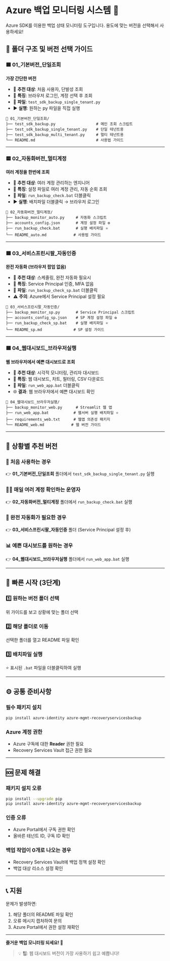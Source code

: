 # Azure 백업 모니터링 시스템 📁

Azure SDK를 이용한 백업 상태 모니터링 도구입니다. 
용도에 맞는 버전을 선택해서 사용하세요!

## 📂 폴더 구조 및 버전 선택 가이드

### 🟦 01_기본버전_단일조회
**가장 간단한 버전**
- 🎯 **추천 대상**: 처음 사용자, 단발성 조회
- 🔧 **특징**: 브라우저 로그인, 계정 선택 후 조회
- 📝 **파일**: `test_sdk_backup_single_tenant.py`
- ▶️ **실행**: 원하는 py 파일을 직접 실행

```
📁 01_기본버전_단일조회/
├── test_sdk_backup.py                  # 메인 조회 스크립트
├── test_sdk_backup_single_tenant.py    # 단일 테넌트용
├── test_sdk_backup_multi_tenant.py     # 멀티 테넌트용
└── README.md                           # 사용법 가이드
```

---

### 🟨 02_자동화버전_멀티계정
**여러 계정을 한번에 조회**
- 🎯 **추천 대상**: 여러 계정 관리하는 엔지니어
- 🔧 **특징**: 설정 파일로 여러 계정 관리, 자동 순회 조회
- 📝 **파일**: `run_backup_check.bat` 더블클릭
- ▶️ **실행**: 배치파일 더블클릭 → 브라우저 로그인

```
📁 02_자동화버전_멀티계정/
├── backup_monitor_auto.py     # 자동화 스크립트
├── accounts_config.json       # 계정 설정 파일 ⚙️
├── run_backup_check.bat       # 실행 배치파일 ⭐
└── README_auto.md            # 사용법 가이드
```

---

### 🟩 03_서비스프린시팔_자동인증
**완전 자동화 (브라우저 팝업 없음)**
- 🎯 **추천 대상**: 스케줄링, 완전 자동화 필요시
- 🔧 **특징**: Service Principal 인증, MFA 없음
- 📝 **파일**: `run_backup_check_sp.bat` 더블클릭
- ⚠️ **주의**: Azure에서 Service Principal 설정 필요

```
📁 03_서비스프린시팔_자동인증/
├── backup_monitor_sp.py       # Service Principal 스크립트
├── accounts_config_sp.json    # SP 계정 설정 파일 ⚙️
├── run_backup_check_sp.bat    # 실행 배치파일 ⭐
└── README_sp.md              # SP 설정 가이드
```

---

### 🟪 04_웹대시보드_브라우저실행
**웹 브라우저에서 예쁜 대시보드로 조회**
- 🎯 **추천 대상**: 시각적 모니터링, 관리자 대시보드
- 🔧 **특징**: 웹 대시보드, 차트, 필터링, CSV 다운로드
- 📝 **파일**: `run_web_app.bat` 더블클릭
- 🌐 **결과**: 웹 브라우저에서 예쁜 대시보드 확인

```
📁 04_웹대시보드_브라우저실행/
├── backup_monitor_web.py      # Streamlit 웹 앱
├── run_web_app.bat           # 웹서버 실행 배치파일 ⭐
├── requirements_web.txt      # 웹앱 의존성 패키지
└── README_web.md            # 웹 버전 가이드
```

---

## 🎯 상황별 추천 버전

### 🔰 처음 사용하는 경우
👉 **01_기본버전_단일조회** 폴더에서 `test_sdk_backup_single_tenant.py` 실행

### 👨‍💼 매일 여러 계정 확인하는 운영자
👉 **02_자동화버전_멀티계정** 폴더에서 `run_backup_check.bat` 실행

### 🤖 완전 자동화가 필요한 경우
👉 **03_서비스프린시팔_자동인증** 폴더 (Service Principal 설정 후)

### 📊 예쁜 대시보드를 원하는 경우
👉 **04_웹대시보드_브라우저실행** 폴더에서 `run_web_app.bat` 실행

---

## 🚀 빠른 시작 (3단계)

### 1️⃣ 원하는 버전 폴더 선택
위 가이드를 보고 상황에 맞는 폴더 선택

### 2️⃣ 해당 폴더로 이동
선택한 폴더를 열고 README 파일 확인

### 3️⃣ 배치파일 실행
⭐ 표시된 `.bat` 파일을 더블클릭하여 실행

---

## ⚙️ 공통 준비사항

### 필수 패키지 설치
```bash
pip install azure-identity azure-mgmt-recoveryservicesbackup
```

### Azure 계정 권한
- Azure 구독에 대한 **Reader** 권한 필요
- Recovery Services Vault 접근 권한 필요

---

## 🆘 문제 해결

### 패키지 설치 오류
```bash
pip install --upgrade pip
pip install azure-identity azure-mgmt-recoveryservicesbackup
```

### 인증 오류
- Azure Portal에서 구독 권한 확인
- 올바른 테넌트 ID, 구독 ID 확인

### 백업 작업이 0개로 나오는 경우
- Recovery Services Vault에 백업 정책 설정 확인
- 백업 대상 리소스 설정 확인

---

## 📞 지원

문제가 발생하면:
1. 해당 폴더의 README 파일 확인
2. 오류 메시지 캡처하여 문의
3. Azure Portal에서 권한 설정 재확인

---

**즐거운 백업 모니터링 되세요! 🎉**

> 💡 **팁**: 웹 대시보드 버전이 가장 사용하기 쉽고 예쁩니다!